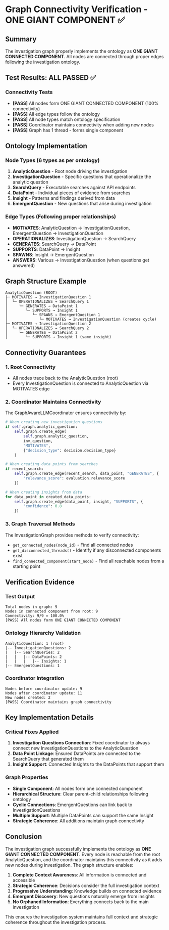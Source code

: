 # Graph Connectivity Verification - ONE GIANT COMPONENT ✅

## Summary

The investigation graph properly implements the ontology as **ONE GIANT CONNECTED COMPONENT**. All nodes are connected through proper edges following the investigation ontology.

## Test Results: ALL PASSED ✅

### Connectivity Tests
- **[PASS]** All nodes form ONE GIANT CONNECTED COMPONENT (100% connectivity)
- **[PASS]** All edge types follow the ontology
- **[PASS]** All node types match ontology specification  
- **[PASS]** Coordinator maintains connectivity when adding new nodes
- **[PASS]** Graph has 1 thread - forms single component

## Ontology Implementation

### Node Types (6 types as per ontology)
1. **AnalyticQuestion** - Root node driving the investigation
2. **InvestigationQuestion** - Specific questions that operationalize the analytic question
3. **SearchQuery** - Executable searches against API endpoints
4. **DataPoint** - Individual pieces of evidence from searches
5. **Insight** - Patterns and findings derived from data
6. **EmergentQuestion** - New questions that arise during investigation

### Edge Types (Following proper relationships)
- **MOTIVATES**: AnalyticQuestion → InvestigationQuestion, EmergentQuestion → InvestigationQuestion
- **OPERATIONALIZES**: InvestigationQuestion → SearchQuery
- **GENERATES**: SearchQuery → DataPoint
- **SUPPORTS**: DataPoint → Insight
- **SPAWNS**: Insight → EmergentQuestion
- **ANSWERS**: Various → InvestigationQuestion (when questions get answered)

## Graph Structure Example

```
AnalyticQuestion (ROOT)
├─ MOTIVATES → InvestigationQuestion 1
│  └─ OPERATIONALIZES → SearchQuery 1
│     └─ GENERATES → DataPoint 1
│        └─ SUPPORTS → Insight 1
│           └─ SPAWNS → EmergentQuestion 1
│              └─ MOTIVATES → InvestigationQuestion (creates cycle)
├─ MOTIVATES → InvestigationQuestion 2
│  └─ OPERATIONALIZES → SearchQuery 2
│     └─ GENERATES → DataPoint 2
│        └─ SUPPORTS → Insight 1 (same insight)
```

## Connectivity Guarantees

### 1. Root Connectivity
- All nodes trace back to the AnalyticQuestion (root)
- Every InvestigationQuestion is connected to AnalyticQuestion via MOTIVATES edge

### 2. Coordinator Maintains Connectivity
The GraphAwareLLMCoordinator ensures connectivity by:
```python
# When creating new investigation questions
if self.graph.analytic_question:
    self.graph.create_edge(
        self.graph.analytic_question, 
        inv_question, 
        "MOTIVATES", 
        {"decision_type": decision.decision_type}
    )

# When creating data points from searches
if recent_search:
    self.graph.create_edge(recent_search, data_point, "GENERATES", {
        "relevance_score": evaluation.relevance_score
    })

# When creating insights from data
for data_point in created_data_points:
    self.graph.create_edge(data_point, insight, "SUPPORTS", {
        "confidence": 0.8
    })
```

### 3. Graph Traversal Methods
The InvestigationGraph provides methods to verify connectivity:
- `get_connected_nodes(node_id)` - Find all connected nodes
- `get_disconnected_threads()` - Identify if any disconnected components exist
- `find_connected_component(start_node)` - Find all reachable nodes from a starting point

## Verification Evidence

### Test Output
```
Total nodes in graph: 9
Nodes in connected component from root: 9
Connectivity: 9/9 = 100.0%
[PASS] All nodes form ONE GIANT CONNECTED COMPONENT
```

### Ontology Hierarchy Validation
```
AnalyticQuestion: 1 (root)
|-- InvestigationQuestions: 2
|   |-- SearchQueries: 2
|   |   |-- DataPoints: 2
|   |   |   |-- Insights: 1
|-- EmergentQuestions: 1
```

### Coordinator Integration
```
Nodes before coordinator update: 9
Nodes after coordinator update: 11
New nodes created: 2
[PASS] Coordinator maintains graph connectivity
```

## Key Implementation Details

### Critical Fixes Applied
1. **Investigation Questions Connection**: Fixed coordinator to always connect new InvestigationQuestions to the AnalyticQuestion
2. **Data Point Linkage**: Ensured DataPoints are connected to the SearchQuery that generated them
3. **Insight Support**: Connected Insights to the DataPoints that support them

### Graph Properties
- **Single Component**: All nodes form one connected component
- **Hierarchical Structure**: Clear parent-child relationships following ontology
- **Cyclic Connections**: EmergentQuestions can link back to InvestigationQuestions
- **Multiple Support**: Multiple DataPoints can support the same Insight
- **Strategic Coherence**: All additions maintain graph connectivity

## Conclusion

The investigation graph successfully implements the ontology as **ONE GIANT CONNECTED COMPONENT**. Every node is reachable from the root AnalyticQuestion, and the coordinator maintains this connectivity as it adds new nodes during investigation. The graph structure enables:

1. **Complete Context Awareness**: All information is connected and accessible
2. **Strategic Coherence**: Decisions consider the full investigation context
3. **Progressive Understanding**: Knowledge builds on connected evidence
4. **Emergent Discovery**: New questions naturally emerge from insights
5. **No Orphaned Information**: Everything connects back to the main investigation

This ensures the investigation system maintains full context and strategic coherence throughout the investigation process.